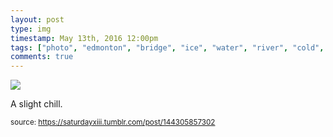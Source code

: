 ```yaml
---
layout: post
type: img
timestamp: May 13th, 2016 12:00pm
tags: ["photo", "edmonton", "bridge", "ice", "water", "river", "cold", "photography"]
comments: true
---
```

<img src="https://saturdayxiii.github.io/media/144305857302.jpg"/>

A slight chill.
 
  
<small>source: https://saturdayxiii.tumblr.com/post/144305857302</small>